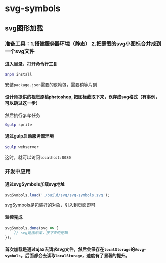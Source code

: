 # svg-symbols

## svg图形加载

### 准备工具：1.搭建服务器环境（静态） 2.把需要的svg小图标合并成到一个svg文件

#### 进入目录，打开命令行工具 
```bash
$npm install 
```
安装`package.json`需要的依赖包，需要稍等片刻

#### 设计师提供的视觉原稿photoshop, 把图标截取下来，保存成svg格式（有事例，可以跳过这一步）
然后执行gulp任务
```bash
$gulp sprite
```

#### 通过gulp启动服务器环境
```bash
$gulp webserver
```
这时，就可以访问`localhost:8080`



### 开发中应用
#### 通过svgSymbols加载svg地址
```javascript
svgSymbols.load('./build/svg/svg-symbols.svg');
```
svgSymbols是包装好的对象，引入到页面即可

#### 监控完成
```javascript
svgSymbols.done(svg => {
	// svg是图形集，接下来的逻辑
});
```


#### 首次加载是通过ajax去请求svg文件，然后会保存在`localStorage`的`#svg-symbols`。后面都会去读取`localStorage`，速度有了显著的提升。
